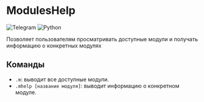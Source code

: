# ModulesHelp
![Telegram](https://img.shields.io/badge/Telegram-2CA5E0?style=for-the-badge&logo=telegram&logoColor=white)
![Python](https://img.shields.io/badge/python-3670A0?style=for-the-badge&logo=python&logoColor=ffdd54)

Позволяет пользователям просматривать доступные модули и получать информацию о конкретных модулях

## Команды

- `.m`: выводит все доступные модули.
- `.mhelp [название модуля]`: выводит информацию о конкретном модуле.
